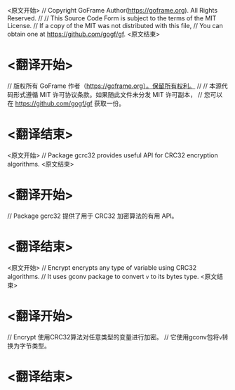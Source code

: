 
<原文开始>
// Copyright GoFrame Author(https://goframe.org). All Rights Reserved.
//
// This Source Code Form is subject to the terms of the MIT License.
// If a copy of the MIT was not distributed with this file,
// You can obtain one at https://github.com/gogf/gf.
<原文结束>

# <翻译开始>
// 版权所有 GoFrame 作者（https://goframe.org）。保留所有权利。
//
// 本源代码形式遵循 MIT 许可协议条款。如果随此文件未分发 MIT 许可副本，
// 您可以在 https://github.com/gogf/gf 获取一份。
# <翻译结束>


<原文开始>
// Package gcrc32 provides useful API for CRC32 encryption algorithms.
<原文结束>

# <翻译开始>
// Package gcrc32 提供了用于 CRC32 加密算法的有用 API。
# <翻译结束>


<原文开始>
// Encrypt encrypts any type of variable using CRC32 algorithms.
// It uses gconv package to convert `v` to its bytes type.
<原文结束>

# <翻译开始>
// Encrypt 使用CRC32算法对任意类型的变量进行加密。
// 它使用gconv包将`v`转换为字节类型。
# <翻译结束>

